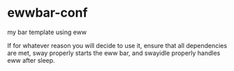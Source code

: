 # ewwbar-conf
my bar template using eww

If for whatever reason you will decide to use it, ensure that all dependencies are met, sway properly starts the eww bar, and swayidle properly handles eww after sleep.
